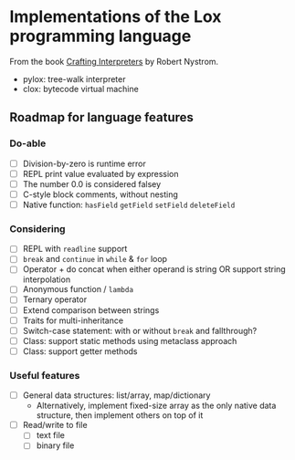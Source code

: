 # Implementations of the Lox programming language

From the book [Crafting Interpreters](https://craftinginterpreters.com)
by Robert Nystrom.

- pylox: tree-walk interpreter
- clox: bytecode virtual machine

## Roadmap for language features

### Do-able
- [ ] Division-by-zero is runtime error
- [ ] REPL print value evaluated by expression
- [ ] The number 0.0 is considered falsey
- [ ] C-style block comments, without nesting
- [ ] Native function: `hasField` `getField` `setField` `deleteField`

### Considering
- [ ] REPL with `readline` support
- [ ] `break` and `continue` in `while` & `for` loop
- [ ] Operator + do concat when either operand is string OR support string
      interpolation
- [ ] Anonymous function / `lambda`
- [ ] Ternary operator
- [ ] Extend comparison between strings
- [ ] Traits for multi-inheritance
- [ ] Switch-case statement: with or without `break` and fallthrough?
- [ ] Class: support static methods using metaclass approach
- [ ] Class: support getter methods

### Useful features
- [ ] General data structures: list/array, map/dictionary
    - Alternatively, implement fixed-size array as the only native data
      structure, then implement others on top of it
- [ ] Read/write to file
    - [ ] text file
    - [ ] binary file
